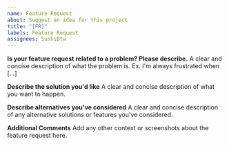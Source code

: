 ```yaml
---
name: Feature Request
about: Suggest an idea for this project
title: "[FR]"
labels: Feature Request
assignees: SushiBtw
---
```


**Is your feature request related to a problem? Please describe.**
A clear and concise description of what the problem is. Ex. I'm always frustrated when [...]

**Describe the solution you'd like**
A clear and concise description of what you want to happen.

**Describe alternatives you've considered**
A clear and concise description of any alternative solutions or features you've considered.

**Additional Comments**
Add any other context or screenshots about the feature request here.
